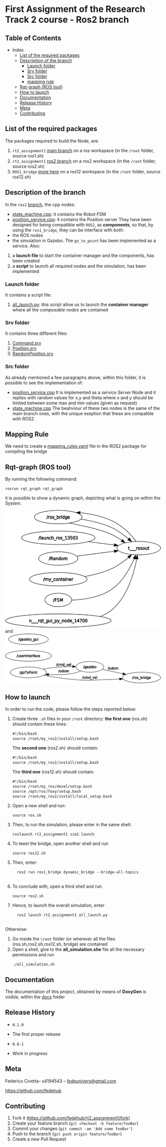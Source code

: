 # First Assignment of the Research Track 2 course - Ros2 branch 

## Table of Contents
- Index
  - [List of the required packages](#list-of-the-required-packages)
  - [Description of the branch](#description-of-the-branch)
    - [Launch folder](#launch-folder)
    - [Srv folder](#srv-folder)
    - [Src folder](#src-folder)
    - [mapping rule](#mapping-rule)
  - [Rqt-graph (ROS tool)](#rqt-graph-ros-tool)
  - [How to launch](#how-to-launch)
  - [Documentation](#documentation)
  - [Release History](#release-history)
  - [Meta](#meta)
  - [Contributing](#contributing)

## List of the required packages 
The packages required to build the Node, are:
1. `rt2_assignment1` [main branch](https://github.com/fedehub/rt2_assignment1/tree/main) on a ros workspace (in the `/root` folder, source ros1.sh)
2. `rt2_assignment1` [ros2 branch](https://github.com/fedehub/rt2_assignment1/tree/ros2) on a ros2 workspace (in the `/root` folder, source ros2.sh)
3. `ROS1_bridge` [more here](https://github.com/ros2/ros1_bridge) on a ros12 workspace (in the `/root` folder, source ros12.sh)

## Description of the branch 
In the `ros2` [branch](https://github.com/fedehub/rt2_assignment1/tree/ros2), the cpp nodes:
*  [state_machine.cpp](https://github.com/fedehub/rt2_assignment1/blob/ros2/src/state_machine.cpp): it contains the Robot FSM
*  [position_service.cpp](https://github.com/fedehub/rt2_assignment1/blob/ros2/src/position_service.cpp): it contains the Position server 
They have been designed for being compatible with `ROS2`, as **components**, so that, by using the `ros1_bridge`, they can be interface with both:
* the ROS nodes 
* the simulation in Gazebo. 
The `go_to_point` has been implemented as a service. Also:

1. a **launch file** to start the container manager and the components, has been created
2. a **script** to launch all required nodes and the simulation, has been implemented

### Launch folder
It contains a script file:
1. [all_launch.py](https://github.com/fedehub/rt2_assignment1/blob/ros2/launch/all_launch.py): this script allow us to launch the **container manager** where all the *composable nodes* are contained


### Srv folder
It contains three different files:
1. [Command.srv](https://github.com/fedehub/rt2_assignment1/blob/ros2/srv/Command.srv)
2. [Position.srv](https://github.com/fedehub/rt2_assignment1/blob/ros2/srv/Position.srv)
3. [RandomPosition.srv](https://github.com/fedehub/rt2_assignment1/blob/ros2/srv/RandomPosition.srv)
### Src folder 
As already mentioned a few paragraphs above, within this folder, it is possible to see the implementation of:
* [position_service.cpp](https://github.com/fedehub/rt2_assignment1/blob/ros2/src/position_service.cpp) It is implemented as a *service Server* Node and it replies with random values for x,y and theta where x and y should be limited between some max and min values (given as request)
* [state_machine.cpp](https://github.com/fedehub/rt2_assignment1/blob/ros2/src/state_machine.cpp)
The beahviour of these two nodes is the same of the main branch ones, with the unique exeption that these are compatble with ROS2. 

## Mapping Rule

We need to create a [mapping_rules.yaml]() file in the ROS2 package for compiling the bridge 

## Rqt-graph (ROS tool)

By running the following command:

```
rosrun rqt_graph rqt_graph

```
it is possible to show a dynamic graph, depicting what is going on within the System.

![rqt_graph]( https://github.com/fedehub/rt2_assignment1/blob/ros2/rqt-graph/rosgraph.png "Rqt_graph first graph")
and
![rqt_graph]( https://github.com/fedehub/rt2_assignment1/blob/ros2/rqt-graph/rosgraphros.png "Rqt_graph second graph")

## How to launch 
In order to run the code, please follow the steps reported below:
1. Create three `.sh` files in your `/root` directory: **the first one** (ros.sh) should contain these lines:
   
   ```
   #!/bin/bash
   source /root/my_ros2/install/setup.bash
   ```
   The **second one** (ros2.sh) should contain:

    ```
    #!/bin/bash
    source /root/my_ros2/install/setup.bash
    ```
   The **third one** (ros12.sh) should contain:
    ```
    #!/bin/bash
    source /root/my_ros/devel/setup.bash
    source /opt/ros/foxy/setup.bash
    source /root/my_ros2/install/local_setup.bash
    ```
2. Open a new shell and run:
    
   ```
   source ros.sh
   ```
3. Then, to run the simulation, please enter in the same shell:  
   
   ```
   roslaunch rt2_assignment1 sim2.launch
   ```
4. To teest the bridge, open another shell and run
  
   ```
   source ros12.sh
   ```
5. Then, enter:

   ```
     ros2 run ros1_bridge dynamic_bridge --bridge-all-topics
     
   ```
6. To conclude with, open a third shell and run
    
   ```
   source ros2.sh
   ```
7. Hence, to launch the overall simulation, enter
   
   ```
     ros2 launch rt2_assignment1 all_launch.py
     
   ```
Otherwise:

 1. Go inside the `\root` folder (or wherever all the files (ros.sh,ros2.sh,ros12.sh, bridge) are contained
 2. Open a shell, give to the **all_simulation.she** file  all the necessary permissions and run
       ```
      ./all_simulation.sh

       ```

## Documentation

The documentation of this project, obtained by means of **DoxyGen** is visible, within the [docs](https://github.com/fedehub/rt2_assignment1/tree/ros2/docs) folder

## Release History

* `0.1.0`
 * The first proper release

* `0.0.1`
 * Work in progress

## Meta

Federico Civetta– s4194543 – fedeunivers@gmail.com


https://github.com/fedehub

## Contributing

1. Fork it (https://github.com/fedehub/rt2_assignment1/fork)
2. Create your feature branch (`git checkout -b feature/fooBar`)
3. Commit your changes (`git commit -am 'Add some fooBar'`)
4. Push to the branch (`git push origin feature/fooBar`)
5. Create a new Pull Request